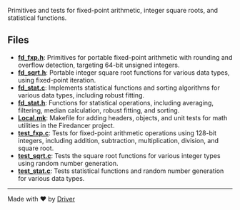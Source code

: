 <!--------------------------------------------------------------------------------->
<!-- IMPORTANT: This file is auto-generated by Driver (https://driver.ai). -------->
<!-- Manual edits may be overwritten on future commits. --------------------------->
<!--------------------------------------------------------------------------------->

Primitives and tests for fixed-point arithmetic, integer square roots, and statistical functions.


## Files
- **[fd_fxp.h](fd_fxp.h.md)**: Primitives for portable fixed-point arithmetic with rounding and overflow detection, targeting 64-bit unsigned integers.
- **[fd_sqrt.h](fd_sqrt.h.md)**: Portable integer square root functions for various data types, using fixed-point iteration.
- **[fd_stat.c](fd_stat.c.md)**: Implements statistical functions and sorting algorithms for various data types, including robust fitting.
- **[fd_stat.h](fd_stat.h.md)**: Functions for statistical operations, including averaging, filtering, median calculation, robust fitting, and sorting.
- **[Local.mk](Local.mk.md)**: Makefile for adding headers, objects, and unit tests for math utilities in the Firedancer project.
- **[test_fxp.c](test_fxp.c.md)**: Tests for fixed-point arithmetic operations using 128-bit integers, including addition, subtraction, multiplication, division, and square root.
- **[test_sqrt.c](test_sqrt.c.md)**: Tests the square root functions for various integer types using random number generation.
- **[test_stat.c](test_stat.c.md)**: Tests statistical functions and random number generation for various data types.

---
Made with ❤️ by [Driver](https://www.driver.ai/)